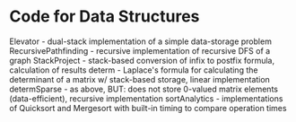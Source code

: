 # Code for Data Structures

Elevator - dual-stack implementation of a simple data-storage problem
RecursivePathfinding - recursive implementation of recursive DFS of a graph
StackProject - stack-based conversion of infix to postfix formula, calculation of results
determ - Laplace's formula for calculating the determinant of a matrix w/ stack-based storage, linear implementation
determSparse - as above, BUT: does not store 0-valued matrix elements (data-efficient), recursive implementation
sortAnalytics - implementations of Quicksort and Mergesort with built-in timing to compare operation times
